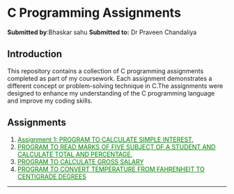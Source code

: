 # C Programming Assignments

**Submitted by**:Bhaskar sahu 
**Submitted to:** Dr Praveen Chandaliya

## Introduction

This repository contains a collection of C programming assignments completed as part of my coursework. Each assignment demonstrates a different concept or problem-solving technique in C.The assignments were designed to enhance my understanding of the C programming language and improve my coding skills.

## Assignments
<style>a{color:green;}</style>
<ol>
    <li><a href="./sim.c">Assignment 1:  PROGRAM TO CALCULATE SIMPLE INTEREST.</a></li>
    <li><a href="[Link to Assignment 2]">PROGRAM TO READ MARKS OF FIVE SUBJECT OF A STUDENT AND CALCULATE TOTAL AND 
PERCENTAGE.</a></li>
    <li><a href="[Link to Assignment 3]">PROGRAM TO CALCULATE GROSS SALARY</a></li>
    <li><a href="[Link to Assignment 4]">PROGRAM TO CONVERT TEMPERATURE FROM FAHRENHEIT TO CENTIGRADE DEGREES</a></li>
</ol>

---
